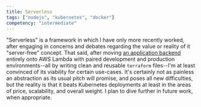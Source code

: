 ```yaml
---
title: Serverless
tags: ["nodejs", "kubernetes", "docker"]
competency: "intermediate"
---
```


"Serverless" is a framework in which I have only more recently worked, after engaging in concerns and debates regarding the value or reality of it "server-free" concept. That said, after moving [an application backend](/projects/browserNLP) entirely onto AWS Lambda with paired development and production environments--all by writing clean and reusable `terraform` files--I'm at least convinced of its viability for certain use-cases. It's certainly not as painless an abstraction as its usual pitch will promise, and poses all new difficulties, but the reality is that it beats Kubernetes deployments at least in the areas of price, scalability, and overall weight. I plan to dive further in future work, when appropriate. 